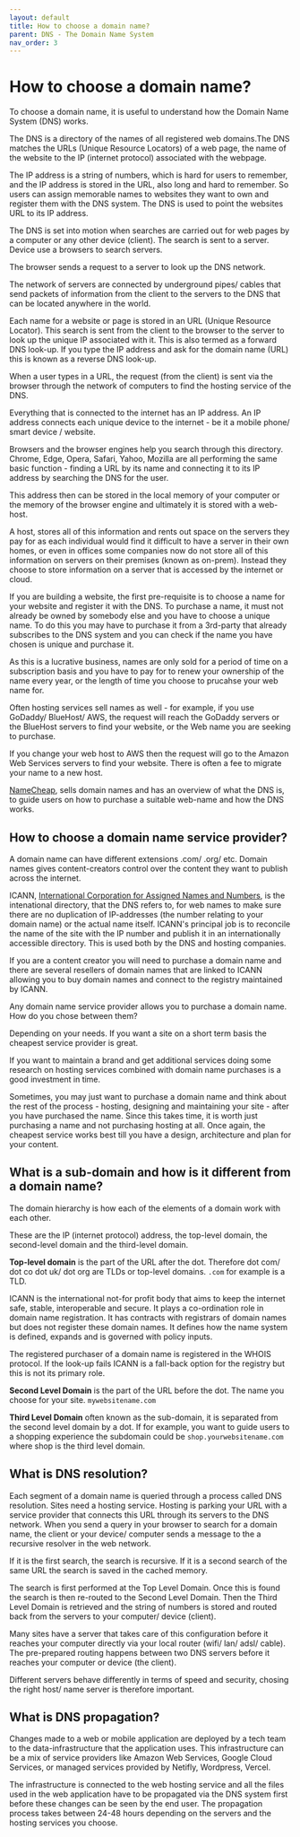 ```yaml
---
layout: default
title: How to choose a domain name?
parent: DNS - The Domain Name System
nav_order: 3
---
```



# How to choose a domain name?

To choose a domain name, it is useful to understand how the  Domain Name System (DNS) works.

The DNS is a directory of the names of all registered web domains.The DNS matches the URLs (Unique Resource Locators) of a web page, the name of the website to the IP (internet protocol) associated with the webpage.

The IP address is a string of numbers, which is hard for users to remember, and the IP address is stored in the URL, also long and hard to remember. So users can assign memorable names to websites they want to own and register them with the DNS system. The DNS is used to point the websites URL to its IP address.

The DNS is set into motion when searches are carried out for web pages by a computer or any other device (client). The search is sent to a server. Device use a browsers to search servers.

The browser sends a request to a server to look up the DNS network.

The network of servers are connected by underground pipes/ cables that send packets of information from the client to the servers to the DNS that can be located anywhere in the world.

Each name for a website or page is stored in an URL (Unique Resource Locator). This search is sent from the client to the browser to the server to look up the unique IP associated with it. This is also termed as a forward DNS look-up.
If you type the IP address and ask for the domain name (URL) this is known as a reverse DNS look-up.

When a user types in a URL, the request (from the client) is sent via the browser through the network of computers to find the hosting service of the DNS.

Everything that is connected to the internet has an IP address. An IP address connects each unique device to the internet - be it a mobile phone/ smart device / website.

Browsers and the browser engines help you search through this directory. Chrome, Edge, Opera, Safari, Yahoo, Mozilla are all performing the same basic function - finding a URL by its name and connecting it to its IP address by searching the DNS for the user.

This address then can be stored in the local memory of your computer or the memory of the browser engine and ultimately it is stored with a web-host.

A host, stores all of this information and rents out space on the servers they pay for as each individual would find it difficult to have a server in their own homes, or even in offices some companies now do not store all of this information on servers on their premises (known as on-prem). Instead they choose to store information on a server that is accessed by the internet or cloud.

If you are building a website, the first pre-requisite is to choose a name for your website and register it with the DNS. To purchase a name, it must not already be owned by somebody else and you have to choose a unique name. To do this you may have to purchase it from a 3rd-party that already subscribes to the DNS system and you can check if the name you have chosen is unique and purchase it.

As this is a lucrative business, names are only sold for a period of time on a subscription basis and you have to pay for to renew your ownership of the name every year, or the length of time you choose to prucahse your web name for.

Often hosting services sell names as well - for example, if you use GoDaddy/ BlueHost/ AWS, the request will reach the GoDaddy servers or the BlueHost servers to find your website, or the Web name you are seeking to purchase.

If you change your web host to AWS then the request will go to the Amazon Web Services servers to find your website. There is often a fee to migrate your name to a new host.

[NameCheap](https://www.namecheap.com/dns/what-is-dns-domain-name-system-definition/), sells domain names and has an overview of what the DNS is, to guide users on how to purchase a suitable web-name and how the DNS works.

## How to choose a domain name service provider?

A domain name can have different extensions .com/ .org/ etc. Domain names gives content-creators control over the content they want to publish across the internet.

ICANN, [International Corporation for Assigned Names and Numbers](https://lookup.icann.org/), is the intenational directory, that the DNS refers to, for web names to make sure there are no duplication of IP-addresses (the number relating to your domain name) or the actual name itself. ICANN's principal job is to reconcile the name of the site with the IP number and publish it in an internationally accessible directory. This is used both by the DNS and hosting companies.

If you are a content creator you will need to purchase a domain name and there are several resellers of domain names that are linked to ICANN allowing you to buy domain names and connect to the registry maintained by ICANN.

Any domain name service provider allows you to purchase a domain name. How do you chose between them? 

Depending on your needs. If you want a site on a short term basis the cheapest service provider is great. 

If you want to maintain a brand and get additional services doing some research on hosting services combined with domain name purchases is a good investment in time.

Sometimes, you may just want to purchase a domain name and think about the rest of the process - hosting, designing and maintaining your site - after you have purchased the name. Since this takes time, it is worth just purchasing a name and not purchasing hosting at all. Once again, the cheapest service works best till you have a design, architecture and plan for your content.

## What is a sub-domain and how is it different from a domain name?

The domain hierarchy is how each of the elements of a domain work with each other.

These are the IP (internet protocol) address, the top-level domain, the second-level domain and the third-level domain.

**Top-level domain** is the part of the URL after the dot. Therefore dot com/ dot co dot uk/ dot org are TLDs or top-level domains. `.com` for example is a TLD.

ICANN is the international not-for profit body that aims to keep the internet safe, stable, interoperable and secure. It plays a co-ordination role in domain name registration. It has contracts with registrars of domain names but does not register these domain names. It defines how the name system is defined, expands and is governed with policy inputs.

The registered purchaser of a domain name is registered in the WHOIS protocol. If the look-up fails ICANN is a fall-back option for the registry but this is not its primary role.

**Second Level Domain** is the part of the URL before the dot. The name you choose for your site. `mywebsitename.com`

**Third Level Domain** often known as the sub-domain, it is separated from the second level domain by a dot. If for example, you want to guide users to a shopping experience the subdomain could be `shop.yourwebsitename.com` where shop is the third level domain.

## What is DNS resolution?

Each segment of a domain name is queried through a process called DNS resolution. Sites need a hosting service. Hosting is parking your URL with a service provider that connects this URL through its servers to the DNS network.  When you send a query in your browser to search for a domain name, the client or your device/ computer sends a message to the a recursive resolver in the web network.

If it is the first search, the search is recursive. If it is a second search of the same URL the search is saved in the cached memory.

The search is first performed at the Top Level Domain. Once this is found the search is then re-routed to the Second Level Domain. Then the Third Level Domain is retrieved and the string of numbers is stored and routed back from the servers to your computer/ device (client).

Many sites have a server that takes care of this configuration before it reaches your computer directly via your local router (wifi/ lan/ adsl/ cable). The pre-prepared routing happens between two DNS servers before it reaches your computer or device (the client).

Different servers behave differently in terms of speed and security, chosing the right host/ name server is therefore important.

## What is DNS propagation?

Changes made to a web or mobile application are deployed by a tech team to the data-infrastructure that the application uses. This infrastructure can be a mix of service providers like Amazon Web Services, Google Cloud Services, or managed services provided by Netifly, Wordpress, Vercel.

The infrastructure is connected to the web hosting service and all the files used in the web application have to be propagated via the DNS system first before these changes can be seen by the end user. The propagation process takes between 24-48 hours depending on the servers and the hosting services you choose.